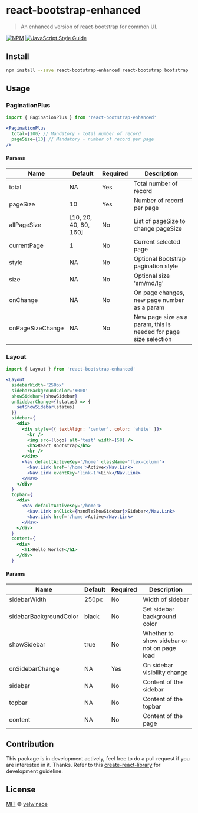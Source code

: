 # react-bootstrap-enhanced

> An enhanced version of react-bootstrap for common UI.

[![NPM](https://img.shields.io/npm/v/react-bootstrap-enhanced.svg)](https://www.npmjs.com/package/react-bootstrap-enhanced) [![JavaScript Style Guide](https://img.shields.io/badge/code_style-standard-brightgreen.svg)](https://standardjs.com)

## Install

```bash
npm install --save react-bootstrap-enhanced react-bootstrap bootstrap
```

## Usage
### PaginationPlus
```jsx
import { PaginationPlus } from 'react-bootstrap-enhanced'

<PaginationPlus 
  total={100} // Mandatory - total number of record
  pageSize={10} // Mandatory - number of record per page
/>
```
#### Params
| Name | Default | Required | Description |
| ---- | ------- | ---------- | -------- |
| total | NA | Yes | Total number of record |
| pageSize | 10 | Yes | Number of record per page |
| allPageSize | [10, 20, 40, 80, 160] | No | List of pageSize to change pageSize |
| currentPage | 1 | No | Current selected page |
| style | NA | No | Optional Bootstrap pagination style |
| size | NA | No | Optional size 'sm/md/lg' |
| onChange | NA | No | On page changes, new page number as a param |
| onPageSizeChange | NA | No | New page size as a param, this is needed for page size selection |

### Layout
```jsx
import { Layout } from 'react-bootstrap-enhanced'

<Layout
  sidebarWidth='250px'
  sidebarBackgroundColor='#000'
  showSidebar={showSidebar}
  onSidebarChange={(status) => {
    setShowSidebar(status)
  }}
  sidebar={
    <div>
      <div style={{ textAlign: 'center', color: 'white' }}>
        <br />
        <img src={logo} alt='test' width={50} />
        <h5>React Bootstrap</h5>
        <br />
      </div>
      <Nav defaultActiveKey='/home' className='flex-column'>
        <Nav.Link href='/home'>Active</Nav.Link>
        <Nav.Link eventKey='link-1'>Link</Nav.Link>
      </Nav>
    </div>
  }
  topbar={
    <div>
      <Nav defaultActiveKey='/home'>
        <Nav.Link onClick={handleShowSidebar}>Sidebar</Nav.Link>
        <Nav.Link href='/home'>Active</Nav.Link>
      </Nav>
    </div>
  }
  content={
    <div>
      <h1>Hello World!</h1>
    </div>
  }
```
#### Params
| Name | Default | Required | Description |
| ---- | ------- | ---------- | -------- |
| sidebarWidth | 250px | No | Width of sidebar |
| sidebarBackgroundColor | black | No | Set sidebar background color |
| showSidebar | true | No | Whether to show sidebar or not on page load |
| onSidebarChange | NA | Yes | On sidebar visibility change |
| sidebar | NA | No | Content of the sidebar |
| topbar | NA | No | Content of the topbar |
| content | NA | No | Content of the page |


## Contribution
This package is in development actively, feel free to do a pull request if you are interested in it. Thanks.
Refer to this [create-react-library]([create-react-library](https://github.com/transitive-bullshit/create-react-library)) for development guideline.
## License

[MIT](https://github.com/yelwinsoe/react-bootstrap-enhanced/blob/master/LICENSE) © [yelwinsoe](https://github.com/yelwinsoe)
